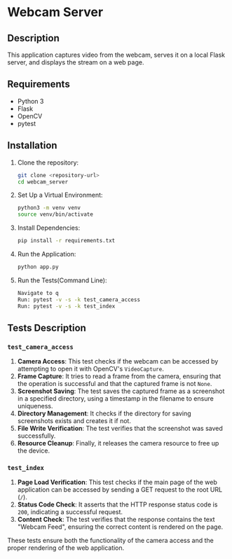 # Webcam Server

## Description
This application captures video from the webcam, serves it on a local Flask server, and displays the stream on a web page.

## Requirements
- Python 3
- Flask
- OpenCV
- pytest

## Installation
1. Clone the repository:
   ```bash
   git clone <repository-url>
   cd webcam_server
   

2. Set Up a Virtual Environment:
   ```bash 
   python3 -m venv venv
   source venv/bin/activate

3. Install Dependencies:
   ```bash
   pip install -r requirements.txt

4. Run the Application:
   ```bash
   python app.py

5. Run the Tests(Command Line):
   ```bash
   Navigate to q
   Run: pytest -v -s -k test_camera_access
   Run: pytest -v -s -k test_index
   
## Tests Description

### `test_camera_access`
1. **Camera Access**: This test checks if the webcam can be accessed by attempting to open it with OpenCV's `VideoCapture`.
2. **Frame Capture**: It tries to read a frame from the camera, ensuring that the operation is successful and that the captured frame is not `None`.
3. **Screenshot Saving**: The test saves the captured frame as a screenshot in a specified directory, using a timestamp in the filename to ensure uniqueness.
4. **Directory Management**: It checks if the directory for saving screenshots exists and creates it if not.
5. **File Write Verification**: The test verifies that the screenshot was saved successfully.
6. **Resource Cleanup**: Finally, it releases the camera resource to free up the device.

### `test_index`
1. **Page Load Verification**: This test checks if the main page of the web application can be accessed by sending a GET request to the root URL (`/`).
2. **Status Code Check**: It asserts that the HTTP response status code is `200`, indicating a successful request.
3. **Content Check**: The test verifies that the response contains the text "Webcam Feed", ensuring the correct content is rendered on the page.

These tests ensure both the functionality of the camera access and the proper rendering of the web application.